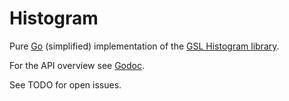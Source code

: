 # Histogram

Pure [Go](http://www.golang.org) (simplified) implementation of the [GSL Histogram library](http://www.gnu.org/software/gsl/manual/html_node/Histograms.html).

For the API overview see [Godoc](http://godoc.org/github.com/carbocation/grd-histogram).

See TODO for open issues.

